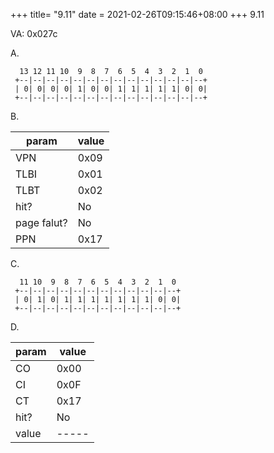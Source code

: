 +++
title= "9.11"
date = 2021-02-26T09:15:46+08:00
+++
9.11

VA: 0x027c

A.

      13 12 11 10  9  8  7  6  5  4  3  2  1  0
     +--|--|--|--|--|--|--|--|--|--|--|--|--|--+
     | 0| 0| 0| 0| 1| 0| 0| 1| 1| 1| 1| 1| 0| 0|
     +--|--|--|--|--|--|--|--|--|--|--|--|--|--+

B.

|param|value|
|-----|-----|
|VPN  |0x09 |
|TLBI |0x01 |
|TLBT |0x02 |
|hit? |No   |
|page falut?|No   |
|PPN  |0x17 |


C.


      11 10  9  8  7  6  5  4  3  2  1  0
     +--|--|--|--|--|--|--|--|--|--|--|--+
     | 0| 1| 0| 1| 1| 1| 1| 1| 1| 1| 0| 0|
     +--|--|--|--|--|--|--|--|--|--|--|--+


D.


|param|value|
|-----|-----|
|CO   |0x00 |
|CI   |0x0F |
|CT   |0x17 |
|hit? |No   |
|value|-----|



